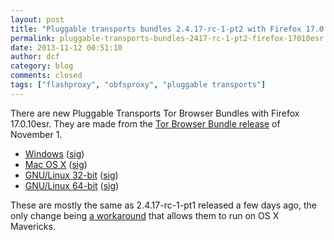 ```yaml
---
layout: post
title: "Pluggable transports bundles 2.4.17-rc-1-pt2 with Firefox 17.0.10esr"
permalink: pluggable-transports-bundles-2417-rc-1-pt2-firefox-17010esr
date: 2013-11-12 00:51:10
author: dcf
category: blog
comments: closed
tags: ["flashproxy", "obfsproxy", "pluggable transports"]
---
```


There are new Pluggable Transports Tor Browser Bundles with Firefox 17.0.10esr. They are made from the [Tor Browser Bundle release](https://blog.torproject.org/blog/new-tor-browser-bundles-firefox-17010esr) of November 1.

-   [Windows](https://www.torproject.org/dist/torbrowser/tor-pluggable-transports-browser-2.4.17-rc-1-pt2_en-US.exe) ([sig](https://www.torproject.org/dist/torbrowser/tor-pluggable-transports-browser-2.4.17-rc-1-pt2_en-US.exe.asc))
-   [Mac OS X](https://www.torproject.org/dist/torbrowser/osx/TorBrowser-Pluggable-Transports-2.4.17-rc-1-pt2-osx-i386-en-US.zip) ([sig](https://www.torproject.org/dist/torbrowser/osx/TorBrowser-Pluggable-Transports-2.4.17-rc-1-pt2-osx-i386-en-US.zip.asc))
-   [GNU/Linux 32-bit](https://www.torproject.org/dist/torbrowser/linux/tor-pluggable-transports-browser-gnu-linux-i686-2.4.17-rc-1-pt2-dev-en-US.tar.gz) ([sig](https://www.torproject.org/dist/torbrowser/linux/tor-pluggable-transports-browser-gnu-linux-i686-2.4.17-rc-1-pt2-dev-en-US.tar.gz.asc))
-   [GNU/Linux 64-bit](https://www.torproject.org/dist/torbrowser/linux/tor-pluggable-transports-browser-gnu-linux-x86_64-2.4.17-rc-1-pt2-dev-en-US.tar.gz) ([sig](https://www.torproject.org/dist/torbrowser/linux/tor-pluggable-transports-browser-gnu-linux-x86_64-2.4.17-rc-1-pt2-dev-en-US.tar.gz.asc))

These are mostly the same as 2.4.17-rc-1-pt1 released a few days ago, the only change being [a workaround](https://trac.torproject.org/projects/tor/ticket/10030#comment:20) that allows them to run on OS X Mavericks.
